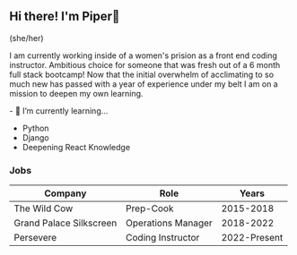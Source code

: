 ## Hi there! I'm Piper👋
(she/her)
<p>I am currently working inside of a women's prision as a front end coding instructor. Ambitious choice for someone that was fresh out of a 6 month full stack bootcamp! Now that the initial overwhelm of acclimating to so much new has passed with a year of experience under my belt I am on a mission to deepen my own learning.</p>
- 🌱 I’m currently learning...
  <ul>
    <li>Python</li>
    <li>Django</li>
    <li>Deepening React Knowledge</li>
  </ul>
    


### Jobs
| Company | Role | Years |
|--|--|--|
|The Wild Cow | Prep-Cook | 2015-2018
|Grand Palace Silkscreen | Operations Manager | 2018-2022
|Persevere | Coding Instructor | 2022-Present


<!--
**PiperLeigh/PiperLeigh** is a ✨ _special_ ✨ repository because its `README.md` (this file) appears on your GitHub profile.

Here are some ideas to get you started:

- 🔭 I’m currently working on ...
- 🌱 I’m currently learning ...
- 👯 I’m looking to collaborate on ...
- 🤔 I’m looking for help with ...
- 💬 Ask me about ...
- 📫 How to reach me: ...
- 😄 Pronouns: ...
- ⚡ Fun fact: ...
-->

